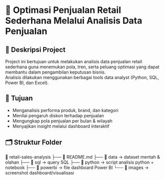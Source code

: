 # 🧾 Optimasi Penjualan Retail Sederhana Melalui Analisis Data Penjualan

## 📌 Deskripsi Project
Project ini bertujuan untuk melakukan analisis data penjualan retail sederhana guna menemukan pola, tren, serta peluang optimasi yang dapat membantu dalam pengambilan keputusan bisnis.  
Analisis dilakukan menggunakan berbagai tools data analyst (Python, SQL, Power BI, dan Excel).

## 🎯 Tujuan
- Menganalisis performa produk, brand, dan kategori
- Menilai pengaruh diskon terhadap penjualan
- Mengungkap pola penjualan per bulan & wilayah
- Menyajikan insight melalui dashboard interaktif

## 🗂️ Struktur Folder
📂 retail-sales-analysis
├── 📄 README.md
├── 📂 data → dataset mentah & olahan
├── 📂 sql → query SQL
├── 📂 python → script analisis python + notebook
├── 📂 powerbi → file dashboard Power BI
└── 📂 images → screenshot dashboard/visualisasi
